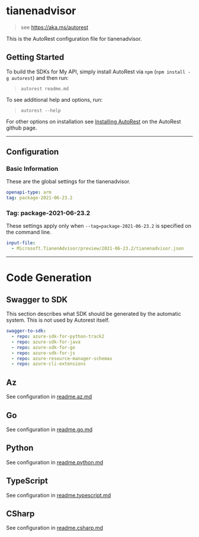 # tianenadvisor

> see https://aka.ms/autorest

This is the AutoRest configuration file for tianenadvisor.

## Getting Started

To build the SDKs for My API, simply install AutoRest via `npm` (`npm install -g autorest`) and then run:

> `autorest readme.md`

To see additional help and options, run:

> `autorest --help`

For other options on installation see [Installing AutoRest](https://aka.ms/autorest/install) on the AutoRest github page.

---

## Configuration

### Basic Information

These are the global settings for the tianenadvisor.

```yaml
openapi-type: arm
tag: package-2021-06-23.2
```

### Tag: package-2021-06-23.2

These settings apply only when `--tag=package-2021-06-23.2` is specified on the command line.

```yaml $(tag) == 'package-2021-06-23.2'
input-file:
  - Microsoft.TianenAdvisor/preview/2021-06-23.2/tianenadvisor.json
```

---

# Code Generation

## Swagger to SDK

This section describes what SDK should be generated by the automatic system.
This is not used by Autorest itself.

```yaml $(swagger-to-sdk)
swagger-to-sdk:
  - repo: azure-sdk-for-python-track2
  - repo: azure-sdk-for-java
  - repo: azure-sdk-for-go
  - repo: azure-sdk-for-js
  - repo: azure-resource-manager-schemas
  - repo: azure-cli-extensions
```
## Az

See configuration in [readme.az.md](./readme.az.md)

## Go

See configuration in [readme.go.md](./readme.go.md)

## Python

See configuration in [readme.python.md](./readme.python.md)

## TypeScript

See configuration in [readme.typescript.md](./readme.typescript.md)

## CSharp

See configuration in [readme.csharp.md](./readme.csharp.md)
